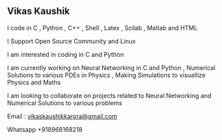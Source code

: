 ## Vikas Kaushik 

I code in C , Python , C++ , Shell , Latex , Scilab , Matlab and HTML

I Support Open Source Community and Linux 

I am interested in coding in C and Python 

I am currently working on Neural Networking in C and Python , Numerical Solutions to various PDEs in Physics , Making Simulations to visuallize Physics and Maths  

I am looking to collaborate on projects related to Neural Networking and Numerical Solutions to various problems 

Email : vikaskaushikkarora@gmail.com 

Whatsapp +918968168218 

<!---
vikaskaushikkarora/vikaskaushikkarora is a ✨ special ✨ repository because its `README.md` (this file) appears on your GitHub profile.
You can click the Preview link to take a look at your changes.
--->
